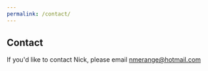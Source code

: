 ```yaml
---
permalink: /contact/
---
```


## Contact

If you'd like to contact Nick, please email nmerange@hotmail.com

